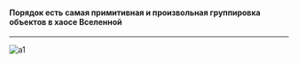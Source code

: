 #### Порядок есть самая примитивная и произвольная группировка объектов в хаосе Вселенной
-----
![a1](https://user-images.githubusercontent.com/78147880/184551121-c17d14c4-274b-472b-845d-32fa0ace50b3.png)
